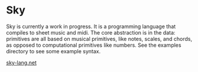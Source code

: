 # Sky

Sky is currently a work in progress. It is a programming language that compiles to sheet music and midi. The core abstraction is in the data: primitives are all based on musical primitives, like notes, scales, and chords, as opposed to computational primitives like numbers. See the examples directory to see some example syntax.


[sky-lang.net](https://sky-lang.net)
